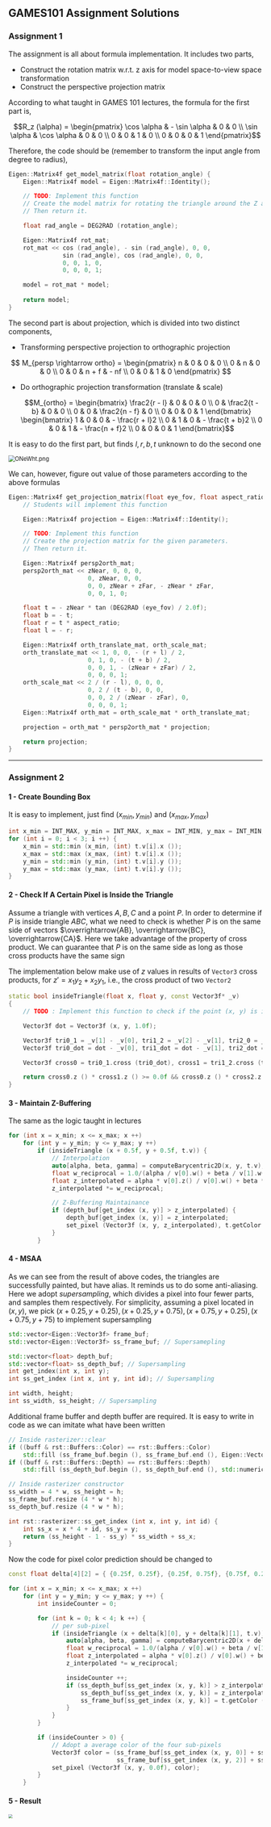 ## GAMES101 Assignment Solutions

### Assignment 1

The assignment is all about formula implementation. It includes two parts,

- Construct the rotation matrix w.r.t. z axis for model space-to-view space transformation
- Construct the perspective projection matrix

According to what taught in GAMES 101 lectures, the formula for the first part is,
```math
R_z (\alpha) = 
\begin{pmatrix}
\cos \alpha & - \sin \alpha & 0 & 0 \\
\sin \alpha & \cos \alpha & 0 & 0 \\
0 & 0 & 1 & 0 \\
0 & 0 & 0 & 1
\end{pmatrix}
```
Therefore, the code should be (remember to transform the input angle from degree to radius),

```c++
Eigen::Matrix4f get_model_matrix(float rotation_angle) {
    Eigen::Matrix4f model = Eigen::Matrix4f::Identity();

    // TODO: Implement this function
    // Create the model matrix for rotating the triangle around the Z axis.
    // Then return it.

    float rad_angle = DEG2RAD (rotation_angle);

    Eigen::Matrix4f rot_mat;
    rot_mat << cos (rad_angle), - sin (rad_angle), 0, 0,
               sin (rad_angle), cos (rad_angle), 0, 0,
               0, 0, 1, 0,
               0, 0, 0, 1;

    model = rot_mat * model;
    
    return model;
}
```



The second part is about projection, which is divided into two distinct components,

- Transforming perspective projection to orthographic projection

$$
M_{persp \rightarrow ortho} =
\begin{pmatrix}
n & 0 & 0 & 0 \\
0 & n & 0 & 0 \\
0 & 0 & n + f & - nf \\
0 & 0 & 1 & 0
\end{pmatrix}
$$

- Do orthographic projection transformation (translate & scale)
  ```math
  M_{ortho} =
  \begin{bmatrix}
  \frac2{r - l} & 0 & 0 & 0 \\
  0 & \frac2{t - b} & 0 & 0 \\
  0 & 0 & \frac2{n - f} & 0 \\
  0 & 0 & 0 & 1
  \end{bmatrix}
  \begin{bmatrix}
  1 & 0 & 0 & - \frac{r + l}2 \\
  0 & 1 & 0 & - \frac{t + b}2 \\
  0 & 0 & 1 & - \frac{n + f}2 \\
  0 & 0 & 0 & 1
  \end{bmatrix}
  ```

It is easy to do the first part, but finds $l, r, b, t$ unknown to do the second one

<img src="https://ooo.0x0.ooo/2023/11/03/ONeWht.png" alt="ONeWht.png" style="zoom:80%;" />

We can, however, figure out value of those parameters according to the above formulas

```c++
Eigen::Matrix4f get_projection_matrix(float eye_fov, float aspect_ratio, float zNear, float zFar) {
    // Students will implement this function

    Eigen::Matrix4f projection = Eigen::Matrix4f::Identity();

    // TODO: Implement this function
    // Create the projection matrix for the given parameters.
    // Then return it.

    Eigen::Matrix4f persp2orth_mat;
    persp2orth_mat << zNear, 0, 0, 0,
                      0, zNear, 0, 0,
                      0, 0, zNear + zFar, - zNear * zFar,
                      0, 0, 1, 0;

    float t = - zNear * tan (DEG2RAD (eye_fov) / 2.0f);
    float b = - t;
    float r = t * aspect_ratio;
    float l = - r;

    Eigen::Matrix4f orth_translate_mat, orth_scale_mat;
    orth_translate_mat << 1, 0, 0, - (r + l) / 2,
                      0, 1, 0, - (t + b) / 2,
                      0, 0, 1, - (zNear + zFar) / 2,
                      0, 0, 0, 1;
    orth_scale_mat << 2 / (r - l), 0, 0, 0,
                      0, 2 / (t - b), 0, 0,
                      0, 0, 2 / (zNear - zFar), 0,
                      0, 0, 0, 1;
    Eigen::Matrix4f orth_mat = orth_scale_mat * orth_translate_mat;

    projection = orth_mat * persp2orth_mat * projection;

    return projection;
}
```



---

### Assignment 2

#### 1 - Create Bounding Box

It is easy to implement, just find $(x_{min}, y_{min})$ and $(x_{max}, y_{max})$

```C++
int x_min = INT_MAX, y_min = INT_MAX, x_max = INT_MIN, y_max = INT_MIN;
for (int i = 0; i < 3; i ++) {
    x_min = std::min (x_min, (int) t.v[i].x ());
    x_max = std::max (x_max, (int) t.v[i].x ());
    y_min = std::min (y_min, (int) t.v[i].y ());
    y_max = std::max (y_max, (int) t.v[i].y ());
}
```

#### 2 - Check If A Certain Pixel is Inside the Triangle

Assume a triangle with vertices $A, B, C$ and a point $P$. In order to determine if $P$ is inside triangle $ABC$, what we need to check is whether $P$ is on the same side of vectors $\overrightarrow{AB}, \overrightarrow{BC}, \overrightarrow{CA}$. Here we take advantage of the property of cross product. We can guarantee that $P$ is on the same side as long as those cross products have the same sign

The implementation below make use of $z$ values in results of `Vector3` cross products, for $z' = x_1y_2 + x_2y_1$, i.e., the cross product of two `Vector2`

```C++
static bool insideTriangle(float x, float y, const Vector3f* _v)
{   
    // TODO : Implement this function to check if the point (x, y) is inside the triangle represented by _v[0], _v[1], _v[2]

    Vector3f dot = Vector3f (x, y, 1.0f);

    Vector3f tri0_1 = _v[1] - _v[0], tri1_2 = _v[2] - _v[1], tri2_0 = _v[0] - _v[2];
    Vector3f tri0_dot = dot - _v[0], tri1_dot = dot - _v[1], tri2_dot = dot -_v[2];

    Vector3f cross0 = tri0_1.cross (tri0_dot), cross1 = tri1_2.cross (tri1_dot), cross2 = tri2_0.cross (tri2_dot);

    return cross0.z () * cross1.z () >= 0.0f && cross0.z () * cross2.z () >= 0.0f;
}
```

#### 3 - Maintain Z-Buffering

The same as the logic taught in lectures

```c++
for (int x = x_min; x <= x_max; x ++)
    for (int y = y_min; y <= y_max; y ++)
        if (insideTriangle (x + 0.5f, y + 0.5f, t.v)) {
            // Interpolation
            auto[alpha, beta, gamma] = computeBarycentric2D(x, y, t.v);
            float w_reciprocal = 1.0/(alpha / v[0].w() + beta / v[1].w() + gamma / v[2].w());
            float z_interpolated = alpha * v[0].z() / v[0].w() + beta * v[1].z() / v[1].w() + gamma * v[2].z() / v[2].w();
            z_interpolated *= w_reciprocal;

            // Z-Buffering Maintainance
            if (depth_buf[get_index (x, y)] > z_interpolated) {
                depth_buf[get_index (x, y)] = z_interpolated;
                set_pixel (Vector3f (x, y, z_interpolated), t.getColor ());
            }
        }
```

#### 4 - MSAA

As we can see from the result of above codes, the triangles are successfully painted, but have alias. It reminds us to do some anti-aliasing. Here we adopt *supersampling*, which divides a pixel into four fewer parts, and samples them respectively. For simplicity, assuming a pixel located in $(x, y)$, we pick $(x + 0.25, y + 0.25), (x + 0.25, y + 0.75), (x + 0.75, y + 0.25), (x + 0.75, y + 75)$ to implement supersampling

```C++
std::vector<Eigen::Vector3f> frame_buf;
std::vector<Eigen::Vector3f> ss_frame_buf; // Supersamepling

std::vector<float> depth_buf;
std::vector<float> ss_depth_buf; // Supersampling
int get_index(int x, int y);
int ss_get_index (int x, int y, int id); // Supersampling

int width, height;
int ss_width, ss_height; // Supersampling
```

Additional frame buffer and depth buffer are required. It is easy to write in code as we can imitate what have been written

```C++
// Inside rasterizer::clear
if ((buff & rst::Buffers::Color) == rst::Buffers::Color)
    std::fill (ss_frame_buf.begin (), ss_frame_buf.end (), Eigen::Vector3f {0, 0, 0});
if ((buff & rst::Buffers::Depth) == rst::Buffers::Depth)
    std::fill (ss_depth_buf.begin (), ss_depth_buf.end (), std::numeric_limits<float>::infinity ());
```

```C++
// Inside rasterizer constructor
ss_width = 4 * w, ss_height = h;
ss_frame_buf.resize (4 * w * h);
ss_depth_buf.resize (4 * w * h);
```

```C++
int rst::rasterizer::ss_get_index (int x, int y, int id) {
    int ss_x = x * 4 + id, ss_y = y;
    return (ss_height - 1 - ss_y) * ss_width + ss_x;
}
```

Now the code for pixel color prediction should be changed to

```C++
const float delta[4][2] = { {0.25f, 0.25f}, {0.25f, 0.75f}, {0.75f, 0.25f}, {0.75, 0.75f} };

for (int x = x_min; x <= x_max; x ++)
    for (int y = y_min; y <= y_max; y ++) {
        int insideCounter = 0;

        for (int k = 0; k < 4; k ++) {
            // per sub-pixel
            if (insideTriangle (x + delta[k][0], y + delta[k][1], t.v)) {
                auto[alpha, beta, gamma] = computeBarycentric2D(x + delta[k][0], y + delta[k][1], t.v);
                float w_reciprocal = 1.0/(alpha / v[0].w() + beta / v[1].w() + gamma / v[2].w());
                float z_interpolated = alpha * v[0].z() / v[0].w() + beta * v[1].z() / v[1].w() + gamma * v[2].z() / v[2].w();
                z_interpolated *= w_reciprocal;

                insideCounter ++;
                if (ss_depth_buf[ss_get_index (x, y, k)] > z_interpolated) {
                    ss_depth_buf[ss_get_index (x, y, k)] = z_interpolated;
                    ss_frame_buf[ss_get_index (x, y, k)] = t.getColor ();
                }
            }
        }

        if (insideCounter > 0) {
            // Adopt a average color of the four sub-pixels
            Vector3f color = (ss_frame_buf[ss_get_index (x, y, 0)] + ss_frame_buf[ss_get_index (x, y, 1)] +
                              ss_frame_buf[ss_get_index (x, y, 2)] + ss_frame_buf[ss_get_index (x, y, 3)]) / 4;
            set_pixel (Vector3f (x, y, 0.0f), color);
        }
    }
```

#### 5 - Result

<img src="https://ooo.0x0.ooo/2023/11/04/ONve9t.jpg" style="zoom: 50%;" />
